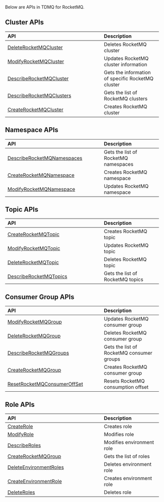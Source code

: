 Below are APIs in TDMQ for RocketMQ.

<style>
table th:nth-of-type(1) {
width: 300px;        
}
</style>

## Cluster APIs

| API | Description |
| :----------------------------------------------------------- | :----------------------- |
| [DeleteRocketMQCluster](https://intl.cloud.tencent.com/document/api/1110/44106) | Deletes RocketMQ cluster |
| [ModifyRocketMQCluster](https://intl.cloud.tencent.com/document/api/1110/44098) | Updates RocketMQ cluster information |
| [DescribeRocketMQCluster](https://intl.cloud.tencent.com/document/api/1110/44103) | Gets the information of specific RocketMQ cluster |
| [DescribeRocketMQClusters](https://intl.cloud.tencent.com/document/api/1110/44102) | Gets the list of RocketMQ clusters |
| [CreateRocketMQCluster](https://intl.cloud.tencent.com/document/api/1110/44110) | Creates RocketMQ cluster |

## Namespace APIs

| API | Description |
| :----------------------------------------------------------- | :----------------------- |
| [DescribeRocketMQNamespaces](https://intl.cloud.tencent.com/document/api/1110/44100) | Gets the list of RocketMQ namespaces |
| [CreateRocketMQNamespace](https://intl.cloud.tencent.com/document/api/1110/44108) | Creates RocketMQ namespace |
| [ModifyRocketMQNamespace](https://intl.cloud.tencent.com/document/api/1110/44096) | Updates RocketMQ namespace |

## Topic APIs

| API | Description |
| :----------------------------------------------------------- | :------------------- |
| [CreateRocketMQTopic](https://intl.cloud.tencent.com/document/api/1110/44107) | Creates RocketMQ topic |
| [ModifyRocketMQTopic](https://intl.cloud.tencent.com/document/api/1110/44095) | Updates RocketMQ topic |
| [DeleteRocketMQTopic](https://intl.cloud.tencent.com/document/api/1110/44104) | Deletes RocketMQ topic |
| [DescribeRocketMQTopics](https://intl.cloud.tencent.com/document/api/1110/44099) | Gets the list of RocketMQ topics |

## Consumer Group APIs

| API | Description |
| :----------------------------------------------------------- | :--------------------- |
| [ModifyRocketMQGroup](https://intl.cloud.tencent.com/document/api/1110/44097) | Updates RocketMQ consumer group |
| [DeleteRocketMQGroup](https://intl.cloud.tencent.com/document/api/1110/44105) | Deletes RocketMQ consumer group |
| [DescribeRocketMQGroups](https://intl.cloud.tencent.com/document/api/1110/44101) | Gets the list of RocketMQ consumer groups |
| [CreateRocketMQGroup](https://intl.cloud.tencent.com/document/api/1110/44109) | Creates RocketMQ consumer group |
| [ResetRocketMQConsumerOffSet](https://intl.cloud.tencent.com/document/product/1110/46786) | Resets RocketMQ consumption offset

## Role APIs

| API | Description |
| :----------------------------------------------------------- | :--------------- |
| [CreateRole](https://intl.cloud.tencent.com/document/product/1110/44139) | Creates role |
| [ModifyRole](https://intl.cloud.tencent.com/document/product/1110/44134) | Modifies role |
| [DescribeRoles](https://intl.cloud.tencent.com/document/product/1110/44136) | Modifies environment role |
| [CreateRocketMQGroup](https://intl.cloud.tencent.com/document/product/1110/44109) | Gets the list of roles |
| [DeleteEnvironmentRoles](https://intl.cloud.tencent.com/document/product/1110/44138) | Deletes environment role |
| [CreateEnvironmentRole](https://intl.cloud.tencent.com/document/product/1110/44140) | Creates environment role |
| [DeleteRoles](https://intl.cloud.tencent.com/document/product/1110/44137) | Deletes role |

